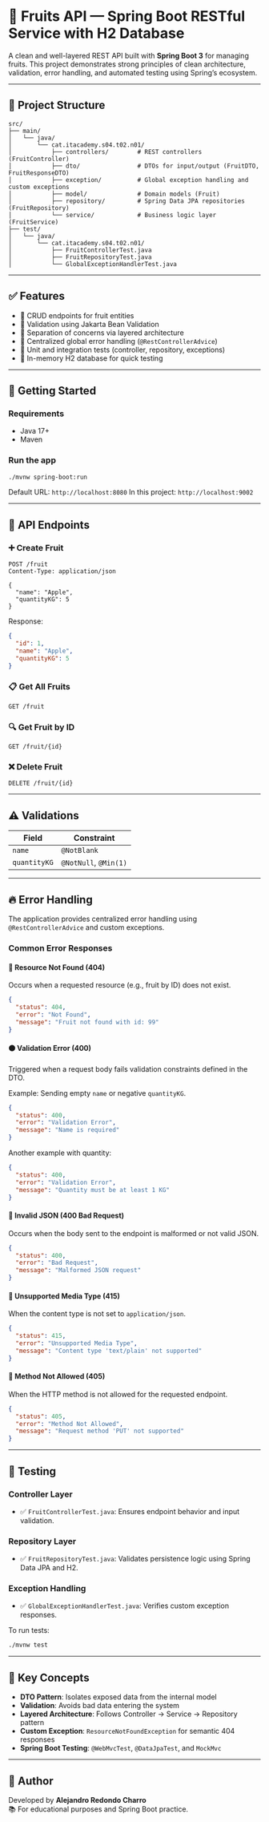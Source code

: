 # 🍓 Fruits API — Spring Boot RESTful Service with H2 Database

A clean and well-layered REST API built with **Spring Boot 3** for managing fruits. This project demonstrates strong principles of clean architecture, validation, error handling, and automated testing using Spring’s ecosystem.

---

## 📁 Project Structure

```
src/
├── main/
│   └── java/
│       └── cat.itacademy.s04.t02.n01/
│           ├── controllers/        # REST controllers (FruitController)
│           ├── dto/                # DTOs for input/output (FruitDTO, FruitResponseDTO)
│           ├── exception/          # Global exception handling and custom exceptions
│           ├── model/              # Domain models (Fruit)
│           ├── repository/         # Spring Data JPA repositories (FruitRepository)
│           └── service/            # Business logic layer (FruitService)
├── test/
│   └── java/
│       └── cat.itacademy.s04.t02.n01/
│           ├── FruitControllerTest.java
│           ├── FruitRepositoryTest.java
│           └── GlobalExceptionHandlerTest.java
```

---

## ✅ Features

- 🔄 CRUD endpoints for fruit entities
- 🧼 Validation using Jakarta Bean Validation
- 🧱 Separation of concerns via layered architecture
- 🚨 Centralized global error handling (`@RestControllerAdvice`)
- 🧪 Unit and integration tests (controller, repository, exceptions)
- 💾 In-memory H2 database for quick testing

---

## 🚀 Getting Started

### Requirements

- Java 17+
- Maven

### Run the app

```bash
./mvnw spring-boot:run
```

Default URL: `http://localhost:8080`
In this project: `http://localhost:9002`

---

## 🔌 API Endpoints

### ➕ Create Fruit

```http
POST /fruit
Content-Type: application/json

{
  "name": "Apple",
  "quantityKG": 5
}
```

Response:
```json
{
  "id": 1,
  "name": "Apple",
  "quantityKG": 5
}
```

### 📋 Get All Fruits

```http
GET /fruit
```

### 🔍 Get Fruit by ID

```http
GET /fruit/{id}
```

### ❌ Delete Fruit

```http
DELETE /fruit/{id}
```

---

## ⚠️ Validations

| Field       | Constraint                |
|-------------|---------------------------|
| `name`      | `@NotBlank`               |
| `quantityKG`| `@NotNull`, `@Min(1)`     |

---

## 🔥 Error Handling

The application provides centralized error handling using `@RestControllerAdvice` and custom exceptions.

### Common Error Responses

#### 🔴 Resource Not Found (404)

Occurs when a requested resource (e.g., fruit by ID) does not exist.

```json
{
  "status": 404,
  "error": "Not Found",
  "message": "Fruit not found with id: 99"
}
```

#### 🟠 Validation Error (400)

Triggered when a request body fails validation constraints defined in the DTO.

Example: Sending empty `name` or negative `quantityKG`.

```json
{
  "status": 400,
  "error": "Validation Error",
  "message": "Name is required"
}
```

Another example with quantity:

```json
{
  "status": 400,
  "error": "Validation Error",
  "message": "Quantity must be at least 1 KG"
}
```

#### 🔴 Invalid JSON (400 Bad Request)

Occurs when the body sent to the endpoint is malformed or not valid JSON.

```json
{
  "status": 400,
  "error": "Bad Request",
  "message": "Malformed JSON request"
}
```

#### 🔴 Unsupported Media Type (415)

When the content type is not set to `application/json`.

```json
{
  "status": 415,
  "error": "Unsupported Media Type",
  "message": "Content type 'text/plain' not supported"
}
```

#### 🔴 Method Not Allowed (405)

When the HTTP method is not allowed for the requested endpoint.

```json
{
  "status": 405,
  "error": "Method Not Allowed",
  "message": "Request method 'PUT' not supported"
}
```

---

## 🧪 Testing

### Controller Layer

- ✅ `FruitControllerTest.java`: Ensures endpoint behavior and input validation.

### Repository Layer

- ✅ `FruitRepositoryTest.java`: Validates persistence logic using Spring Data JPA and H2.

### Exception Handling

- ✅ `GlobalExceptionHandlerTest.java`: Verifies custom exception responses.

To run tests:

```bash
./mvnw test
```

---

## 🧠 Key Concepts

- **DTO Pattern**: Isolates exposed data from the internal model
- **Validation**: Avoids bad data entering the system
- **Layered Architecture**: Follows Controller → Service → Repository pattern
- **Custom Exception**: `ResourceNotFoundException` for semantic 404 responses
- **Spring Boot Testing**: `@WebMvcTest`, `@DataJpaTest`, and `MockMvc`

---

## 📌 Author

Developed by **Alejandro Redondo Charro**  
📚 For educational purposes and Spring Boot practice.

